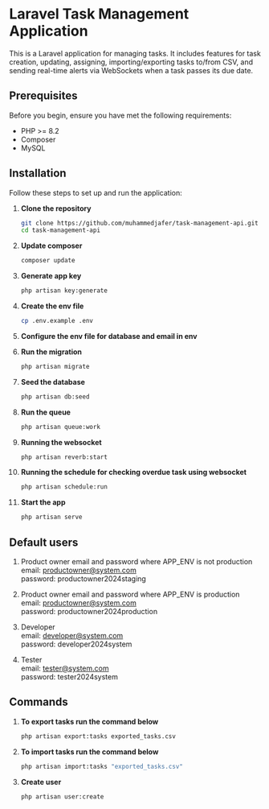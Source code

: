 # Laravel Task Management Application

This is a Laravel application for managing tasks. It includes features for task creation, updating, assigning, importing/exporting tasks to/from CSV, and sending real-time alerts via WebSockets when a task passes its due date.

## Prerequisites

Before you begin, ensure you have met the following requirements:
- PHP >= 8.2
- Composer
- MySQL

## Installation

Follow these steps to set up and run the application:

1. **Clone the repository**

   ```bash
   git clone https://github.com/muhammedjafer/task-management-api.git
   cd task-management-api
2. **Update composer**

   ```bash 
   composer update
3. **Generate app key**

   ```bash 
   php artisan key:generate
4. **Create the env file**
    ```bash
    cp .env.example .env

5. **Configure the env file for database and email in env**

6. **Run the migration**
    ```bash
    php artisan migrate
7. **Seed the database**
    ```bash
    php artisan db:seed
8. **Run the queue**
    ```bash
    php artisan queue:work
9. **Running the websocket**
    ```bash
    php artisan reverb:start
10. **Running the schedule for checking overdue task using websocket**
    ```bash
    php artisan schedule:run
11. **Start the app**
    ```bash
    php artisan serve
## Default users
1. Product owner email and password where APP_ENV is not production\
    email: productowner@system.com\
    password: productowner2024staging

1. Product owner email and password where APP_ENV is production\
    email: productowner@system.com\
    password: productowner2024production

2. Developer\
    email: developer@system.com\
    password: developer2024system
3. Tester\
    email: tester@system.com\
    password: tester2024system
## Commands
1. **To export tasks run the command below**
    ```bash
    php artisan export:tasks exported_tasks.csv
2. **To import tasks run the command below**
    ```bash
    php artisan import:tasks "exported_tasks.csv"
3. **Create user**
    ```bash
    php artisan user:create
